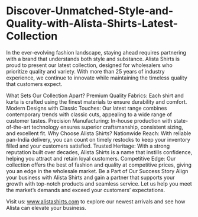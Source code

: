 # Discover-Unmatched-Style-and-Quality-with-Alista-Shirts-Latest-Collection
In the ever-evolving fashion landscape, staying ahead requires partnering with a brand that understands both style and substance. Alista Shirts is proud to present our latest collection, designed for wholesalers who prioritize quality and variety. With more than 25 years of industry experience, we continue to innovate while maintaining the timeless quality that customers expect.

What Sets Our Collection Apart?
Premium Quality Fabrics: Each shirt and kurta is crafted using the finest materials to ensure durability and comfort.
Modern Designs with Classic Touches: Our latest range combines contemporary trends with classic cuts, appealing to a wide range of customer tastes.
Precision Manufacturing: In-house production with state-of-the-art technology ensures superior craftsmanship, consistent sizing, and excellent fit.
Why Choose Alista Shirts?
Nationwide Reach: With reliable pan-India delivery, you can count on timely restocks to keep your inventory filled and your customers satisfied.
Trusted Heritage: With a strong reputation built over decades, Alista Shirts is a name that instills confidence, helping you attract and retain loyal customers.
Competitive Edge: Our collection offers the best of fashion and quality at competitive prices, giving you an edge in the wholesale market.
Be a Part of Our Success Story
Align your business with Alista Shirts and gain a partner that supports your growth with top-notch products and seamless service. Let us help you meet the market’s demands and exceed your customers’ expectations.

Visit us: www.alistashirts.com to explore our newest arrivals and see how Alista can elevate your business.
